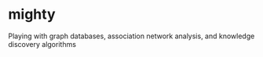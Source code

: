 mighty
======

Playing with graph databases, association network analysis, and knowledge discovery algorithms
